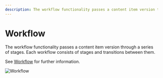 ```yaml
---
description: The workflow functionality passes a content item version through a series of stages.
---
```


# Workflow

The workflow functionality passes a content item version through a series of stages.
Each workflow consists of stages and transitions between them.

See [Workflow](workflow.md) for further information.

![Workflow](admin_panel_workflow.png "Workflow")